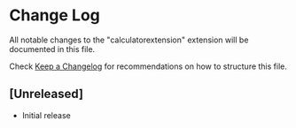 # Change Log

All notable changes to the "calculatorextension" extension will be documented in this file.

Check [Keep a Changelog](http://keepachangelog.com/) for recommendations on how to structure this file.

## [Unreleased]

- Initial release